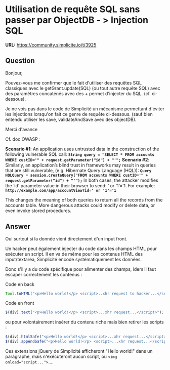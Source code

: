 # Utilisation de requête SQL sans passer par ObjectDB - > Injection SQL

**URL:** https://community.simplicite.io/t/3925

## Question
Bonjour,

Pouvez-vous me confirmer que le fait d'utiliser des requêtes SQL classiques avec le getGrant.update(SQL) (ou tout autre requête SQL) avec des paramètres concaténés avec des + permet d'injecter du SQL. (cf. ci-dessous).


Je ne vois pas dans le code de Simplicité un mécanisme permettant d'éviter les injections lorsqu'on fait ce genre de requête ci-dessous. (sauf bien entendu utiliser les save, validateAndSave avec des objectDB).

Merci d'avance

Cf. doc OWASP : 

**Scenario #1**: An application uses untrusted data in the construction of the following vulnerable SQL call:
<b>`String query = "SELECT * FROM accounts WHERE custID='" + request.getParameter("id") + "'";`</b>
**Scenario #2**: Similarly, an application’s blind trust in frameworks may result in queries that are still vulnerable, (e.g. Hibernate Query Language (HQL)):
<b>`Query HQLQuery = session.createQuery("FROM accounts WHERE custID='" + request.getParameter("id") + "'");`</b>
In both cases, the attacker modifies the ‘id’ parameter value in their browser to send: ‘ or ‘1’=’1. For example:
<b>`http://example.com/app/accountView?id=' or '1'='1`</b>

This changes the meaning of both queries to return all the records from the accounts table. More dangerous attacks could modify or delete data, or even invoke stored procedures.

## Answer
Oui surtout si la donnée vient directement d'un input front.

Un hacker peut également injecter du code dans les champs HTML pour exécuter un script. Il en va de même pour les contenus HTML des input/textarea, Simplicité encode systématiquement les données.

Donc s'il y a du code spécifique pour alimenter des champs, idem il faut escaper correctement les contenus : 

Code en back
```java
Tool.toHTML("<p>Hello world!</p> <script>..xhr request to hacker...</script>");
```

Code en front
```javascript
$(div).text("<p>Hello world!</p> <script>...xhr request...</script>");
```

ou pour volontairement insérer du contenu riche mais bien retirer les scripts :

```javascript
$(div).htmlSafe("<p>Hello world!</p> <script>...xhr request...</script>");
$(div).appendSafe("<p>Hello world!</p> <script>...xhr request...</script>");
```

Ces extensions jQuery de Simplicité afficheront "Hello world!" dans un paragraphe, mais n'exécuteront aucun script, ou `<img onload="script...">`....

